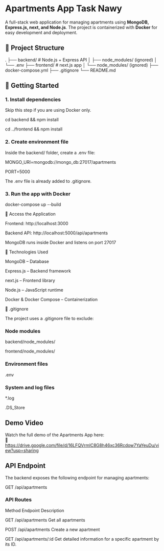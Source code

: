 #  Apartments App Task Nawy

A full-stack web application for managing apartments using **MongoDB, Express.js, next, and Node.js**. The project is containerized with **Docker** for easy development and deployment.


## 📁 Project Structure

. ├── backend/ # Node.js + Express API │ ├── node_modules/ (ignored) │ └── .env  ├── frontend/ # next.js app │ └── node_modules/ (ignored) ├── docker-compose.yml ├── .gitignore └── README.md


## 🚀 Getting Started

### 1. Install dependencies
   
Skip this step if you are using Docker only.

cd backend && npm install

cd ../frontend && npm install

### 2. Create environment file
   
Inside the backend/ folder, create a .env file:

MONGO_URI=mongodb://mongo_db:27017/apartments

PORT=5000

The .env file is already added to .gitignore.

### 3. Run the app with Docker
   
docker-compose up --build


🔗 Access the Application

Frontend: http://localhost:3000

Backend API: http://localhost:5000/api/apartments

MongoDB runs inside Docker and listens on port 27017

🧰 Technologies Used

MongoDB – Database

Express.js – Backend framework

next.js – Frontend library

Node.js – JavaScript runtime

Docker & Docker Compose – Containerization

📂 .gitignore

The project uses a .gitignore file to exclude:

###  Node modules
backend/node_modules/

frontend/node_modules/

### Environment files

.env

###  System and log files
*.log

.DS_Store

## Demo Video

Watch the full demo of the Apartments App here:  
🔗 https://drive.google.com/file/d/16LFQVrmIC8G8h46xc36Rcdow7YaYeuDu/view?usp=sharing



## API Endpoint
The backend exposes the following endpoint for managing apartments:

GET /api/apartments
### API Routes

Method	Endpoint	Description

GET	/api/apartments	Get all apartments

POST	/api/apartments	Create a new apartment

GET /api/apartments/:id Get detailed information for a specific apartment by its ID.

